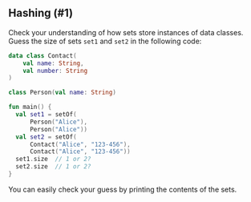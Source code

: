 ## Hashing (#1)

Check your understanding of how sets store instances of data classes. Guess the
size of sets `set1` and `set2` in the following code:

```kotlin
data class Contact(
    val name: String,
    val number: String
)

class Person(val name: String)

fun main() {
  val set1 = setOf(
      Person("Alice"),
      Person("Alice"))
  val set2 = setOf(
      Contact("Alice", "123-456"),
      Contact("Alice", "123-456"))
  set1.size  // 1 or 2?
  set2.size  // 1 or 2?
}
```

You can easily check your guess by printing the contents of the sets.
